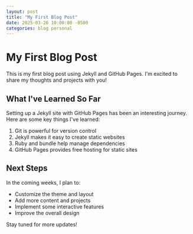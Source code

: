 ```yaml
---
layout: post
title: "My First Blog Post"
date: 2025-03-26 10:00:00 -0500
categories: blog personal
---
```


# My First Blog Post

This is my first blog post using Jekyll and GitHub Pages. I'm excited to share my thoughts and projects with you!

## What I've Learned So Far

Setting up a Jekyll site with GitHub Pages has been an interesting journey. Here are some key things I've learned:

1. Git is powerful for version control
2. Jekyll makes it easy to create static websites
3. Ruby and bundle help manage dependencies
4. GitHub Pages provides free hosting for static sites

## Next Steps

In the coming weeks, I plan to:

- Customize the theme and layout
- Add more content and projects
- Implement some interactive features
- Improve the overall design

Stay tuned for more updates!